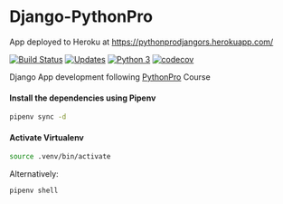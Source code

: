 # Django-PythonPro

App deployed to Heroku at https://pythonprodjangors.herokuapp.com/ 

[![Build Status](https://travis-ci.org/robertoshimizu/django-pythonpro.svg?branch=master)](https://travis-ci.org/robertoshimizu/django-pythonpro)
[![Updates](https://pyup.io/repos/github/robertoshimizu/django-pythonpro/shield.svg)](https://pyup.io/repos/github/robertoshimizu/django-pythonpro/)
[![Python 3](https://pyup.io/repos/github/robertoshimizu/django-pythonpro/python-3-shield.svg)](https://pyup.io/repos/github/robertoshimizu/django-pythonpro/)
[![codecov](https://codecov.io/gh/robertoshimizu/django-pythonpro/branch/master/graph/badge.svg)](https://codecov.io/gh/robertoshimizu/django-pythonpro)

Django App development following [PythonPro](https://www.python.pro.br/) Course

#### Install the dependencies using Pipenv

```bash
pipenv sync -d
```
#### Activate Virtualenv

```bash
source .venv/bin/activate
```
Alternatively:
```bash
pipenv shell
```